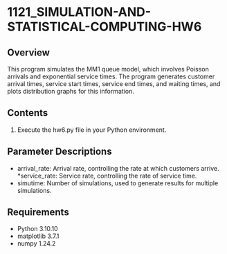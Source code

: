 # 1121_SIMULATION-AND-STATISTICAL-COMPUTING-HW6

## Overview

This program simulates the MM1 queue model, which involves Poisson arrivals and exponential service times. The program generates customer arrival times, service start times, service end times, and waiting times, and plots distribution graphs for this information.

## Contents

1. Execute the hw6.py file in your Python environment.

## Parameter Descriptions

* arrival_rate: Arrival rate, controlling the rate at which customers arrive.
*service_rate: Service rate, controlling the rate of service time.
* simutime: Number of simulations, used to generate results for multiple simulations.


## Requirements

- Python 3.10.10
- matplotlib 3.7.1
- numpy 1.24.2


